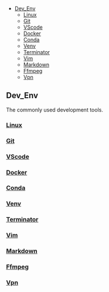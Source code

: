 <!--
 * @Author: Shuai Wang
 * @Github: https://github.com/wsustcid
 * @Version: 0.0.0
 * @Date: 2022-04-06 19:55:31
 * @LastEditTime: 2022-04-07 11:38:19
-->
- [Dev_Env](#dev_env)
  - [Linux](#linux)
  - [Git](#git)
  - [VScode](#vscode)
  - [Docker](#docker)
  - [Conda](#conda)
  - [Venv](#venv)
  - [Terminator](#terminator)
  - [Vim](#vim)
  - [Markdown](#markdown)
  - [Ffmpeg](#ffmpeg)
  - [Vpn](#vpn)


## Dev_Env
The commonly used development tools.

### [Linux](./Linux/README.md)


### [Git](./Git/README.md)


### [VScode](./VScode/README.md)


### [Docker](./Docker/README.md)


### [Conda](./Conda/README.md)


### [Venv](./Venv/README.md)


### [Terminator](./Terminator/README.md)


### [Vim](./Vim/README.md)


### [Markdown](./Markdown/README.md)


### [Ffmpeg](./Ffmpeg/README.md)


### [Vpn](./Vpn/README.md)

